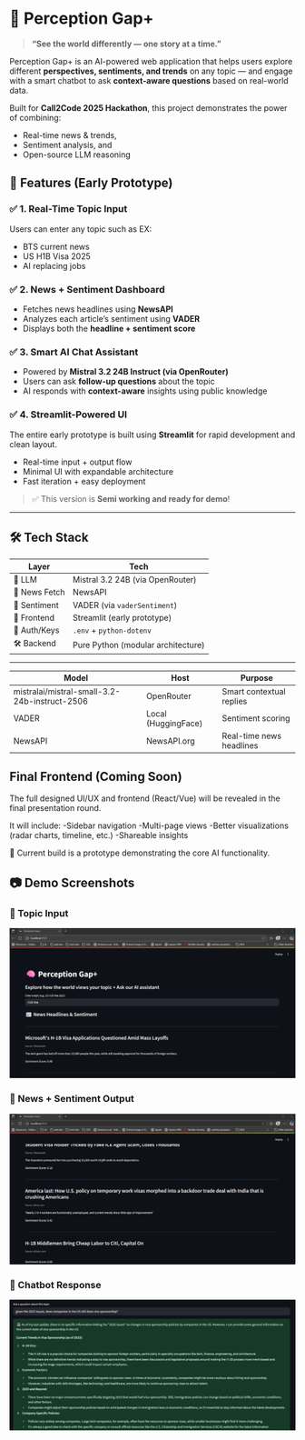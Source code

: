 # 🧠 Perception Gap+

> **“See the world differently — one story at a time.”**

Perception Gap+ is an AI-powered web application that helps users explore different **perspectives, sentiments, and trends** on any topic — and engage with a smart chatbot to ask **context-aware questions** based on real-world data.

Built for **Call2Code 2025 Hackathon**, this project demonstrates the power of combining:
- Real-time news & trends,
- Sentiment analysis, and
- Open-source LLM reasoning


## 🚀 Features (Early Prototype)

### ✅ 1. Real-Time Topic Input
Users can enter any topic such as EX: 
- BTS current news
- US H1B Visa 2025
- AI replacing jobs

### ✅ 2. News + Sentiment Dashboard
- Fetches news headlines using **NewsAPI**
- Analyzes each article’s sentiment using **VADER**
- Displays both the **headline + sentiment score**

### ✅ 3. Smart AI Chat Assistant
- Powered by **Mistral 3.2 24B Instruct (via OpenRouter)**
- Users can ask **follow-up questions** about the topic
- AI responds with **context-aware** insights using public knowledge

### ✅ 4. Streamlit-Powered UI
The entire early prototype is built using **Streamlit** for rapid development and clean layout.

- Real-time input + output flow
- Minimal UI with expandable architecture
- Fast iteration + easy deployment

> ✅ This version is **Semi working and ready for demo**!

---

## 🛠️ Tech Stack

| Layer        | Tech                                   |
|--------------|----------------------------------------|
| 🧠 LLM        | Mistral 3.2 24B (via OpenRouter)       |
| 📰 News Fetch | NewsAPI                                |
| 🧪 Sentiment  | VADER (via `vaderSentiment`)           |
| 🎨 Frontend   | Streamlit (early prototype)            |
| 🧠 Auth/Keys  | `.env` + `python-dotenv`               |
| 🛠 Backend    | Pure Python (modular architecture)     |

---

| Model                                           | Host                | Purpose                  |
| ----------------------------------------------- | ------------------- | ------------------------ |
| mistralai/mistral-small-3.2-24b-instruct-2506   | OpenRouter          | Smart contextual replies |
| VADER                                           | Local (HuggingFace) | Sentiment scoring        |
| NewsAPI                                         | NewsAPI.org         | Real-time news headlines |

## Final Frontend (Coming Soon)
The full designed UI/UX and frontend (React/Vue) will be revealed in the final presentation round.

It will include:
-Sidebar navigation
-Multi-page views
-Better visualizations (radar charts, timeline, etc.)
-Shareable insights

🔧 Current build is a prototype demonstrating the core AI functionality.

## 📷 Demo Screenshots

### 🧠 Topic Input
![Topic Input](demo_screens/input_screen.png)

### 📰 News + Sentiment Output
![News Sentiment](demo_screens/news_section.png)

### 💬 Chatbot Response
![Chatbot Reply](demo_screens/chatbot_reply.png)

